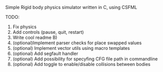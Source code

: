 Simple Rigid body physics simulator written in C, using CSFML

TODO:
1. Fix physics
2. Add controls (pause, quit, restart) 
3. Write cool readme B)
4. (optional)Implement parser checks for place swapped values
5. (optional) Implement vector utils using macro templates
6. (optional) Add segfault handler
7. (optional) Add possibility for specyfing CFG file path in commandline
8. (optional) Add toggle to enable/disable collisions between bodies